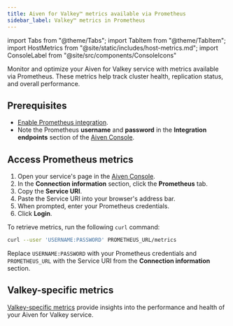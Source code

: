 ```yaml
---
title: Aiven for Valkey™ metrics available via Prometheus
sidebar_label: Valkey™ metrics in Prometheus
---
```


import Tabs from "@theme/Tabs";
import TabItem from "@theme/TabItem";
import HostMetrics from "@site/static/includes/host-metrics.md";
import ConsoleLabel from "@site/src/components/ConsoleIcons"

Monitor and optimize your Aiven for Valkey service with metrics available via Prometheus.
These metrics help track cluster health, replication status, and overall performance.

## Prerequisites

- [Enable Prometheus integration](/docs/platform/howto/integrations/prometheus-metrics).
- Note the Prometheus **username** and **password** in the **Integration endpoints**
  section of the  [Aiven Console](https://console.aiven.io/).

## Access Prometheus metrics

<Tabs groupId="group1">
<TabItem value="browser" label="Browser" default>

1. Open your service's <ConsoleLabel name="overview"/> page in the
   [Aiven Console](https://console.aiven.io/).
1. In the **Connection information** section, click the **Prometheus** tab.
1. Copy the **Service URI**.
1. Paste the Service URI into your browser's address bar.
1. When prompted, enter your Prometheus credentials.
1. Click **Login**.

</TabItem>
<TabItem value="cli" label="CLI">

To retrieve metrics, run the following `curl` command:

```bash
curl --user 'USERNAME:PASSWORD' PROMETHEUS_URL/metrics
```

Replace `USERNAME:PASSWORD` with your Prometheus credentials and `PROMETHEUS_URL`
with the Service URI from the **Connection information** section.

</TabItem>
</Tabs>

<HostMetrics />

## Valkey-specific metrics

[Valkey-specific metrics](https://github.com/influxdata/telegraf/blob/master/plugins/inputs/redis/README.md#metrics)
provide insights into the performance and health of your Aiven for Valkey service.
